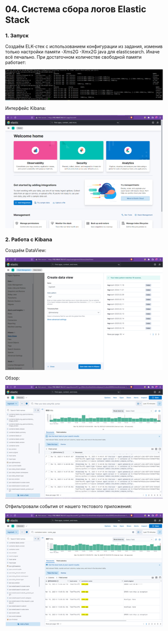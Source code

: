 # 04. Система сбора логов Elastic Stack

### 1. Запуск
Создаём ELK-стек с использованием конфигурации из задания, изменив только настройки памяти -Xms2G -Xmx2G java для elasticsearch.
Иначе всё печально. 
При достаточном количестве свободной памяти работает:

![tf](img/04-docker-up.png)

Интерфейс Kibana:

![tf](img/04-kibana-init.png)

### 2. Работа с Kibana

Создаём DataView:

![tf](img/04-kibana-create-dataview.png)

Обзор:

![tf](img/04-kibana-dataview-overview.png)

Отфильтровали события от нашего тестового приложения:

![tf](img/04-kibana-dataview-someapp.png)

